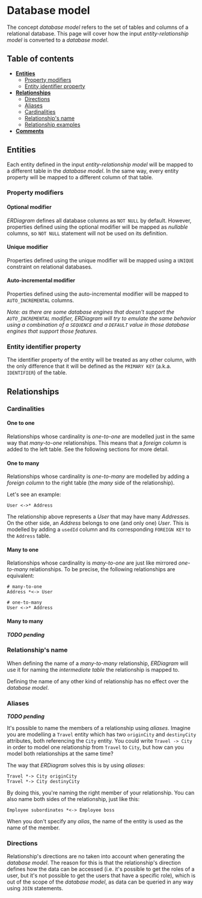 # Database model

The concept _database model_ refers to the set of tables and columns of a relational database. This page will cover how
the input _entity-relationship model_ is converted to a _database model_.

## Table of contents

* **[Entities](#entities)**
    + [Property modifiers](#property-modifiers)
    + [Entity identifier property](#entity-identifier-property)
* **[Relationships](#relationships)**
    + [Directions](#directions)
    + [Aliases](#aliases)
    + [Cardinalities](#cardinalities)
    + [Relationship's name](#relationships-name)
    + [Relationship examples](#relationship-examples)
* **[Comments](#comments)**

## Entities

Each entity defined in the input _entity-relationship model_ will be mapped to a different table in the _database
model_. In the same way, every entity property will be mapped to a different column of that table.

### Property modifiers

#### Optional modifier

_ERDiagram_ defines all database columns as `NOT NULL` by default. However, properties defined using the optional
modifier will be mapped as _nullable_ columns, so `NOT NULL` statement will not be used on its definition.

#### Unique modifier

Properties defined using the unique modifier will be mapped using a `UNIQUE` constraint on relational databases.

#### Auto-incremental modifier

Properties defined using the auto-incremental modifier will be mapped to `AUTO_INCREMENTAL` columns.

_Note: as there are some database engines that doesn't support the `AUTO_INCREMENTAL` modifier, ERDiagram will try to
emulate the same behavior using a combination of a `SEQUENCE` and a `DEFAULT` value in those database engines that
support those features._

### Entity identifier property

The identifier property of the entity will be treated as any other column, with the only difference that it will be
defined as the `PRIMARY KEY` (a.k.a. `IDENTIFIER`) of the table.

## Relationships

### Cardinalities

#### One to one

Relationships whose cardinality is _one-to-one_ are modelled just in the same way that _many-to-one_ relationships. This
means that a _foreign column_ is added to the left table. See the following sections for more detail.

#### One to many

Relationships whose cardinality is _one-to-many_ are modelled by adding a _foreign column_ to the right table (the _many_
side of the relationship).

Let's see an example:

```erdiagram
User <->* Address
```

The relationship above represents a _User_ that may have many _Addresses_. On the other side, an _Address_ belongs to
one (and only one) _User_. This is modelled by adding a `usedId` column and its corresponding `FOREIGN KEY` to the
`Address` table.

#### Many to one

Relationships whose cardinality is _many-to-one_ are just like mirrored _one-to-many_ relationships. To be precise, the
following relationships are equivalent:

```erdiagram
# many-to-one
Address *<-> User

# one-to-many
User <->* Address
```

#### Many to many

_**TODO pending**_

### Relationship's name

When defining the name of a _many-to-many_ relationship, _ERDiagram_ will use it for naming the _intermediate table_
the relationship is mapped to.

Defining the name of any other kind of relationship has no effect over the _database model_.

### Aliases

_**TODO pending**_

It's possible to name the members of a relationship using _aliases_. Imagine you are modelling a `Travel` entity which
has two `originCity` and `destinyCity` attributes, both referencing the `City` entity. You could write `Travel -> City`
in order to model one relationship from `Travel` to `City`, but how can you model both relationships at the same time?

The way that _ERDiagram_ solves this is by using _aliases_:

```erdiagram
Travel *-> City originCity
Travel *-> City destinyCity
```

By doing this, you're naming the right member of your relationship. You can also name both sides of the relationship,
just like this:

```erdiagram
Employee subordinates *<-> Employee boss
```

When you don't specify any _alias_, the name of the entity is used as the name of the member.

### Directions

Relationship's directions are no taken into account when generating the _database model_. The reason for this is that
the relationship's direction defines how the data can be accessed (i.e. it's possible to get the roles of a user, but
it's not possible to get the users that have a specific role), which is out of the scope of the _database model_, as
data can be queried in any way using `JOIN` statements.
